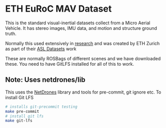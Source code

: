 # ETH EuRoC MAV Dataset

This is the standard visual-inertial datasets collect from a Micro Aerial
Vehicle. It has stereo images, IMU data, and motion and structure ground truth.

Normally this used extensively in
[research](https://paperswithcode.com/dataset/euroc-mav) and was created by ETH
Zurich as part of their [ASL
Datasets](https://paperswithcode.com/dataset/euroc-mav) work

These are normally ROSBags of different scenes and we have downloaded these.
You need to have GitLFS installed for all of this to work.

## Note: Uses netdrones/lib

This uses the [NetDrones](https://netdron.es) library and tools for pre-commit,
git ignore etc. To install Git LFS

```bash
# installs git-precommit testing
make pre-commit
# install git lfs
make git-lfs
```
